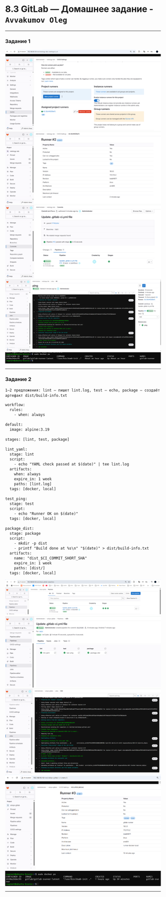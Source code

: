 # 8.3 GitLab — Домашнее задание - `Avvakumov Oleg`


---

### Задание 1


![1](./img/101.png)
![2](./img/102.png)
![3](./img/103.png)
![4](./img/104.png)
![5](./img/105.png)



---

### Задание 2

`1–2 предложения: lint — пишет lint.log, test — echo, package — создаёт артефакт dist/build-info.txt`

```
workflow:
  rules:
    - when: always

default:
  image: alpine:3.19

stages: [lint, test, package]

lint_yaml:
  stage: lint
  script:
    - echo "YAML check passed at $(date)" | tee lint.log
  artifacts:
    when: always
    expire_in: 1 week
    paths: [lint.log]
  tags: [docker, local]

test_ping:
  stage: test
  script:
    - echo "Runner OK on $(date)"
  tags: [docker, local]

package_dist:
  stage: package
  script:
    - mkdir -p dist
    - printf "Build done at %s\n" "$(date)" > dist/build-info.txt
  artifacts:
    name: "dist_$CI_COMMIT_SHORT_SHA"
    expire_in: 1 week
    paths: [dist/]
  tags: [docker, local]
```

![1](./img/201.png)
![2](./img/202.png)
![3](./img/203.png)
![4](./img/204.png)
![5](./img/205.png)


---

